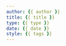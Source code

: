 ```yaml
---
author: {{ author }}
title: {{ title }}
type: {{ type }}
date: {{ date }}
style: {{ tags }}
---
```


